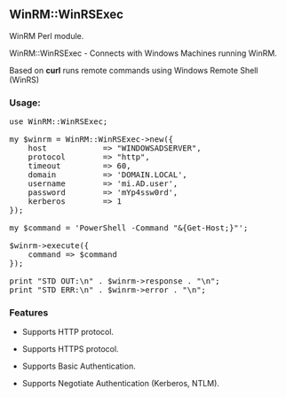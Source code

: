 ## WinRM::WinRSExec

WinRM Perl module.

WinRM::WinRSExec - Connects with Windows Machines running WinRM.

Based on **curl** runs remote commands using Windows Remote Shell (WinRS)

### Usage:

<pre>
use WinRM::WinRSExec;

my $winrm = WinRM::WinRSExec->new({
    host            => "WINDOWSADSERVER",
    protocol        => "http",
    timeout         => 60,
    domain          => 'DOMAIN.LOCAL',
    username        => 'mi.AD.user',
    password        => 'mYp4ssw0rd',
    kerberos        => 1
});

my $command = 'PowerShell -Command "&{Get-Host;}"';

$winrm->execute({
    command => $command
});

print "STD OUT:\n" . $winrm->response . "\n";
print "STD ERR:\n" . $winrm->error . "\n";
</pre>

### Features

- Supports HTTP protocol.

- Supports HTTPS protocol.

- Supports Basic Authentication.

- Supports Negotiate Authentication (Kerberos, NTLM).
